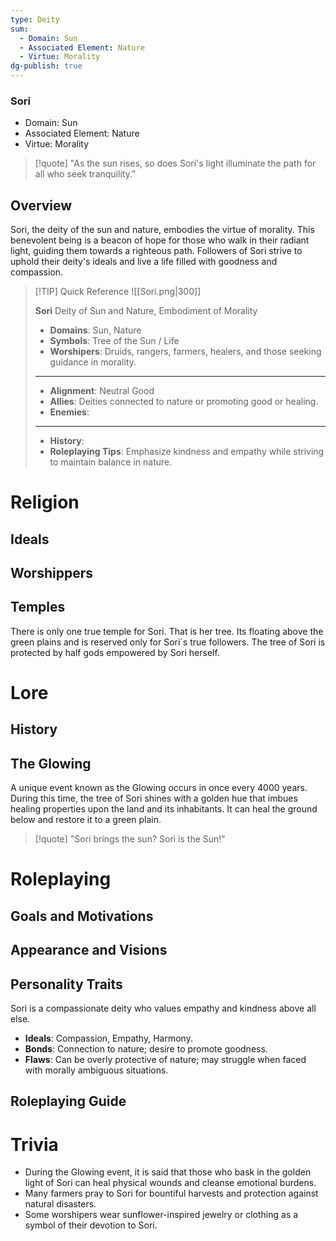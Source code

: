 ```yaml
---
type: Deity
sum:
  - Domain: Sun
  - Associated Element: Nature
  - Virtue: Morality
dg-publish: true
---
```

### Sori
- Domain: Sun
- Associated Element: Nature
- Virtue: Morality 

> [!quote] "As the sun rises, so does Sori's light illuminate the path for all who seek tranquility."

## Overview
Sori, the deity of the sun and nature, embodies the virtue of morality. This benevolent being is a beacon of hope for those who walk in their radiant light, guiding them towards a righteous path. Followers of Sori strive to uphold their deity's ideals and live a life filled with goodness and compassion.

> [!TIP] Quick Reference
> ![[Sori.png|300]]
> 
>  
> **Sori** 
>  Deity of Sun and Nature, Embodiment of Morality
>- **Domains**: Sun, Nature
>- **Symbols**: Tree of the Sun / Life
>- **Worshipers**: Druids, rangers, farmers, healers, and those seeking guidance in morality.
> ____
>- **Alignment**: Neutral Good
>- **Allies**: Deities connected to nature or promoting good or healing.
>- **Enemies**: 
>____
>-  **History**: 
>- **Roleplaying Tips**: Emphasize kindness and empathy while striving to maintain balance in nature.

# Religion
## Ideals


## Worshippers


## Temples
There is only one true temple for Sori. That is her tree. Its floating above the green plains and is reserved only for Sori´s true followers. The tree of Sori is protected by half gods empowered by Sori herself.


# Lore
## History


## The Glowing
A unique event known as the Glowing occurs in once every 4000 years. During this time, the tree of Sori shines with a golden hue that imbues healing properties upon the land and its inhabitants. It can heal the ground below and restore it to a green plain. 

> [!quote] "Sori brings the sun? Sori is the Sun!"

# Roleplaying
## Goals and Motivations


## Appearance and Visions

## Personality Traits
Sori is a compassionate deity who values empathy and kindness above all else. 
- **Ideals**: Compassion, Empathy, Harmony.
- **Bonds**: Connection to nature; desire to promote goodness.
- **Flaws**: Can be overly protective of nature; may struggle when faced with morally ambiguous situations.

## Roleplaying Guide


# Trivia
- During the Glowing event, it is said that those who bask in the golden light of Sori can heal physical wounds and cleanse emotional burdens.
- Many farmers pray to Sori for bountiful harvests and protection against natural disasters.
- Some worshipers wear sunflower-inspired jewelry or clothing as a symbol of their devotion to Sori.



